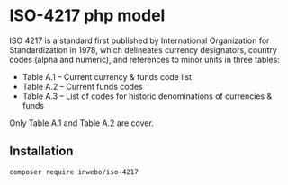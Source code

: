 # ISO-4217 php model

ISO 4217 is a standard first published by International Organization for Standardization in 1978, which delineates currency designators, country codes (alpha and numeric), and references to minor units in three tables:

* Table A.1 – Current currency & funds code list
* Table A.2 – Current funds codes
* Table A.3 – List of codes for historic denominations of currencies & funds

Only Table A.1 and Table A.2 are cover.

## Installation

```bash
composer require inwebo/iso-4217
```